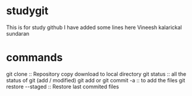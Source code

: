 # studygit
This is for study github
I have added some lines here
Vineesh kalarickal sundaran
# commands
git clone  :: Repository copy download to local directory
git status :: all the status of git (add / modified)
git add or git commit -a :: to add the files
git restore --staged <filename> :: Restore last commited files